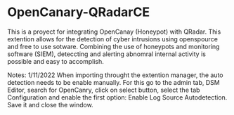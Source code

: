 # OpenCanary-QRadarCE

This is a proyect for integrating OpenCanay (Honeypot) with QRadar. This extention allows for the detection of cyber intrusions using openspource and free to use sotware. Combining the use of honeypots and monitoring software (SIEM), deteccting and alerting abnomral internal activity is possible and easy to accomplish.


Notes:
1/11/2022
When importing throught the extention manager, the auto detection needs to be enable manually. For this go to the admin tab, DSM Editor, search for OpenCanry, click on select button, select the tab Configuration and enable the first option: Enable Log Source Autodetection. Save it and close the window.
